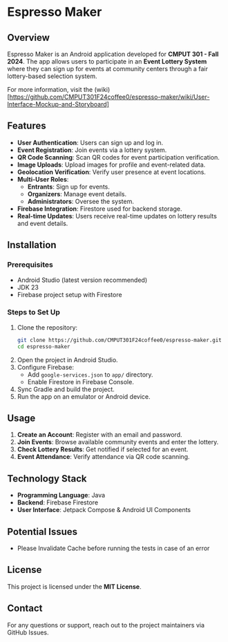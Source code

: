 # Espresso Maker

## Overview
Espresso Maker is an Android application developed for **CMPUT 301 - Fall 2024**. The app allows users to participate in an **Event Lottery System** where they can sign up for events at community centers through a fair lottery-based selection system.

For more information, visit the (wiki)[https://github.com/CMPUT301F24coffee0/espresso-maker/wiki/User-Interface-Mockup-and-Storyboard]

## Features
- **User Authentication**: Users can sign up and log in.
- **Event Registration**: Join events via a lottery system.
- **QR Code Scanning**: Scan QR codes for event participation verification.
- **Image Uploads**: Upload images for profile and event-related data.
- **Geolocation Verification**: Verify user presence at event locations.
- **Multi-User Roles**:
  - **Entrants**: Sign up for events.
  - **Organizers**: Manage event details.
  - **Administrators**: Oversee the system.
- **Firebase Integration**: Firestore used for backend storage.
- **Real-time Updates**: Users receive real-time updates on lottery results and event details.

## Installation
### Prerequisites
- Android Studio (latest version recommended)
- JDK 23
- Firebase project setup with Firestore

### Steps to Set Up
1. Clone the repository:
   ```sh
   git clone https://github.com/CMPUT301F24coffee0/espresso-maker.git
   cd espresso-maker
   ```
2. Open the project in Android Studio.
3. Configure Firebase:
   - Add `google-services.json` to `app/` directory.
   - Enable Firestore in Firebase Console.
4. Sync Gradle and build the project.
5. Run the app on an emulator or Android device.

## Usage
1. **Create an Account**: Register with an email and password.
2. **Join Events**: Browse available community events and enter the lottery.
3. **Check Lottery Results**: Get notified if selected for an event.
4. **Event Attendance**: Verify attendance via QR code scanning.

## Technology Stack
- **Programming Language**: Java
- **Backend**: Firebase Firestore
- **User Interface**: Jetpack Compose & Android UI Components

## Potential Issues
- Please Invalidate Cache before running the tests in case of an error

## License
This project is licensed under the **MIT License**.

## Contact
For any questions or support, reach out to the project maintainers via GitHub Issues.
